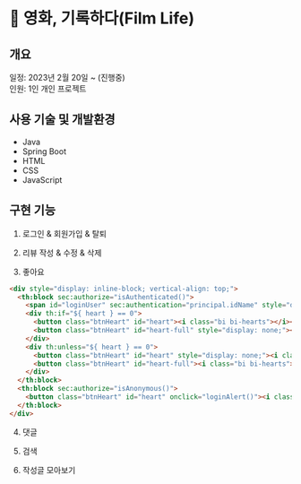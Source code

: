 # 🎥 영화, 기록하다(Film Life)
## 개요
일정: 2023년 2월 20일 ~ (진행중)<br>
인원: 1인 개인 프로젝트

## 사용 기술 및 개발환경
+ Java
+ Spring Boot
+ HTML
+ CSS
+ JavaScript

## 구현 기능
1. 로그인 & 회원가입 & 탈퇴

2. 리뷰 작성 & 수정 & 삭제

3. 좋아요

```html
<div style="display: inline-block; vertical-align: top;">
  <th:block sec:authorize="isAuthenticated()">
    <span id="loginUser" sec:authentication="principal.idName" style="display: none;"></span>
    <div th:if="${ heart } == 0">
      <button class="btnHeart" id="heart"><i class="bi bi-hearts"></i></button>
      <button class="btnHeart" id="heart-full" style="display: none;"><i class="bi bi-hearts"></i></button>
    </div>
    <div th:unless="${ heart } == 0">
      <button class="btnHeart" id="heart" style="display: none;"><i class="bi bi-hearts"></i></button>
      <button class="btnHeart" id="heart-full"><i class="bi bi-hearts"></i></button>
    </div>
  </th:block>
  <th:block sec:authorize="isAnonymous()">
    <button class="btnHeart" id="heart" onclick="loginAlert()"><i class="bi bi-hearts"></i></button>
  </th:block>
</div>
```


4. 댓글

5. 검색

6. 작성글 모아보기
